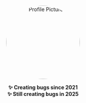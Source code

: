 <div align="center">
  <img src="https://static-cdn.jtvnw.net/jtv_user_pictures/1f230176-1a73-473c-a797-d1115714e216-profile_image-300x300.png" height="200" alt="Profile Picture" style="border-radius: 50%;" />
</div>
<p align="center">
  <strong>✨ Creating bugs since 2021</strong><br>
  <strong>✨ Still creating bugs in 2025</strong>
</p>
